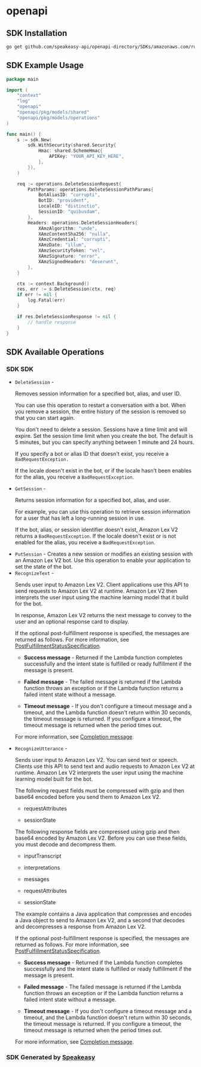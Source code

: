 # openapi

<!-- Start SDK Installation -->
## SDK Installation

```bash
go get github.com/speakeasy-api/openapi-directory/SDKs/amazonaws.com/runtime.lex.v2/2020-08-07/go
```
<!-- End SDK Installation -->

## SDK Example Usage
<!-- Start SDK Example Usage -->
```go
package main

import (
    "context"
    "log"
    "openapi"
    "openapi/pkg/models/shared"
    "openapi/pkg/models/operations"
)

func main() {
    s := sdk.New(
        sdk.WithSecurity(shared.Security{
            Hmac: shared.SchemeHmac{
                APIKey: "YOUR_API_KEY_HERE",
            },
        }),
    )

    req := operations.DeleteSessionRequest{
        PathParams: operations.DeleteSessionPathParams{
            BotAliasID: "corrupti",
            BotID: "provident",
            LocaleID: "distinctio",
            SessionID: "quibusdam",
        },
        Headers: operations.DeleteSessionHeaders{
            XAmzAlgorithm: "unde",
            XAmzContentSha256: "nulla",
            XAmzCredential: "corrupti",
            XAmzDate: "illum",
            XAmzSecurityToken: "vel",
            XAmzSignature: "error",
            XAmzSignedHeaders: "deserunt",
        },
    }

    ctx := context.Background()
    res, err := s.DeleteSession(ctx, req)
    if err != nil {
        log.Fatal(err)
    }

    if res.DeleteSessionResponse != nil {
        // handle response
    }
}
```
<!-- End SDK Example Usage -->

<!-- Start SDK Available Operations -->
## SDK Available Operations

### SDK SDK

* `DeleteSession` - <p>Removes session information for a specified bot, alias, and user ID. </p> <p>You can use this operation to restart a conversation with a bot. When you remove a session, the entire history of the session is removed so that you can start again.</p> <p>You don't need to delete a session. Sessions have a time limit and will expire. Set the session time limit when you create the bot. The default is 5 minutes, but you can specify anything between 1 minute and 24 hours.</p> <p>If you specify a bot or alias ID that doesn't exist, you receive a <code>BadRequestException.</code> </p> <p>If the locale doesn't exist in the bot, or if the locale hasn't been enables for the alias, you receive a <code>BadRequestException</code>.</p>
* `GetSession` - <p>Returns session information for a specified bot, alias, and user.</p> <p>For example, you can use this operation to retrieve session information for a user that has left a long-running session in use.</p> <p>If the bot, alias, or session identifier doesn't exist, Amazon Lex V2 returns a <code>BadRequestException</code>. If the locale doesn't exist or is not enabled for the alias, you receive a <code>BadRequestException</code>.</p>
* `PutSession` - Creates a new session or modifies an existing session with an Amazon Lex V2 bot. Use this operation to enable your application to set the state of the bot.
* `RecognizeText` - <p>Sends user input to Amazon Lex V2. Client applications use this API to send requests to Amazon Lex V2 at runtime. Amazon Lex V2 then interprets the user input using the machine learning model that it build for the bot.</p> <p>In response, Amazon Lex V2 returns the next message to convey to the user and an optional response card to display.</p> <p>If the optional post-fulfillment response is specified, the messages are returned as follows. For more information, see <a href="https://docs.aws.amazon.com/lexv2/latest/dg/API_PostFulfillmentStatusSpecification.html">PostFulfillmentStatusSpecification</a>.</p> <ul> <li> <p> <b>Success message</b> - Returned if the Lambda function completes successfully and the intent state is fulfilled or ready fulfillment if the message is present.</p> </li> <li> <p> <b>Failed message</b> - The failed message is returned if the Lambda function throws an exception or if the Lambda function returns a failed intent state without a message.</p> </li> <li> <p> <b>Timeout message</b> - If you don't configure a timeout message and a timeout, and the Lambda function doesn't return within 30 seconds, the timeout message is returned. If you configure a timeout, the timeout message is returned when the period times out. </p> </li> </ul> <p>For more information, see <a href="https://docs.aws.amazon.com/lexv2/latest/dg/streaming-progress.html#progress-complete.html">Completion message</a>.</p>
* `RecognizeUtterance` - <p>Sends user input to Amazon Lex V2. You can send text or speech. Clients use this API to send text and audio requests to Amazon Lex V2 at runtime. Amazon Lex V2 interprets the user input using the machine learning model built for the bot.</p> <p>The following request fields must be compressed with gzip and then base64 encoded before you send them to Amazon Lex V2. </p> <ul> <li> <p>requestAttributes</p> </li> <li> <p>sessionState</p> </li> </ul> <p>The following response fields are compressed using gzip and then base64 encoded by Amazon Lex V2. Before you can use these fields, you must decode and decompress them. </p> <ul> <li> <p>inputTranscript</p> </li> <li> <p>interpretations</p> </li> <li> <p>messages</p> </li> <li> <p>requestAttributes</p> </li> <li> <p>sessionState</p> </li> </ul> <p>The example contains a Java application that compresses and encodes a Java object to send to Amazon Lex V2, and a second that decodes and decompresses a response from Amazon Lex V2.</p> <p>If the optional post-fulfillment response is specified, the messages are returned as follows. For more information, see <a href="https://docs.aws.amazon.com/lexv2/latest/dg/API_PostFulfillmentStatusSpecification.html">PostFulfillmentStatusSpecification</a>.</p> <ul> <li> <p> <b>Success message</b> - Returned if the Lambda function completes successfully and the intent state is fulfilled or ready fulfillment if the message is present.</p> </li> <li> <p> <b>Failed message</b> - The failed message is returned if the Lambda function throws an exception or if the Lambda function returns a failed intent state without a message.</p> </li> <li> <p> <b>Timeout message</b> - If you don't configure a timeout message and a timeout, and the Lambda function doesn't return within 30 seconds, the timeout message is returned. If you configure a timeout, the timeout message is returned when the period times out. </p> </li> </ul> <p>For more information, see <a href="https://docs.aws.amazon.com/lexv2/latest/dg/streaming-progress.html#progress-complete.html">Completion message</a>.</p>
<!-- End SDK Available Operations -->

### SDK Generated by [Speakeasy](https://docs.speakeasyapi.dev/docs/using-speakeasy/client-sdks)
